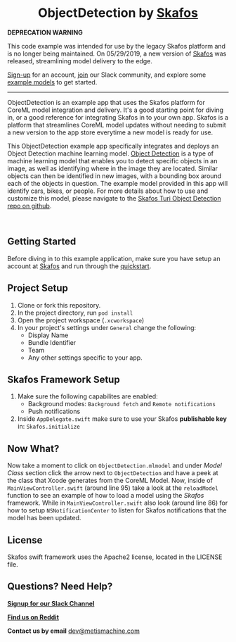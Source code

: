 <h1 align="center">ObjectDetection by <a href="https://skafos.ai">Skafos</a></h1>

**DEPRECATION WARNING**

This code example was intended for use by the legacy Skafos platform and is no longer being maintained. On 05/29/2019, a new version of [Skafos](https://skafos.ai) was released, streamlining model delivery to the edge.

[Sign-up](https://dashboard.skafos.ai/sign-up) for an account, [join](https://join.slack.com/t/metismachine-skafos/shared_invite/enQtNTAxMzEwOTk2NzA5LThjMmMyY2JkNTkwNDQ1YjgyYjFiY2MyMjRkMzYyM2E4MjUxNTJmYmQyODVhZWM2MjQwMjE5ZGM1Y2YwN2M5ODI) our Slack community, and explore some [example models](https://github.com/skafos/colab-example-models) to get started.

---


ObjectDetection is an example app that uses the Skafos platform for CoreML model integration and delivery. It's a good starting point for diving in, or a good reference for integrating Skafos in to your own app. Skafos is a platform that streamlines CoreML model updates without needing to submit a new version to the app store everytime a new model is ready for use.

This ObjectDetection example app specifically integrates and deploys an Object Detection machine learning model. [Object Detection](https://docs.metismachine.io/docs/object-detection) is a type of machine learning model that enables you to detect specific objects in an image, as well as identifying where in the image they are located. Similar objects can then be identified in new images, with a bounding box around each of the objects in question. The example model provided in this app will identify cars, bikes, or people. For more details about how to use and customize this model, please navigate to the [Skafos Turi Object Detection repo on github](https://github.com/skafos/TuriObjectDetection). 

<br>

## Getting Started

Before diving in to this example application, make sure you have setup an account at [Skafos](https://skafos.ai) and run through the [quickstart](https://dashboard.skafos.ai/quickstart/project).

## Project Setup

1. Clone or fork this repository.
2. In the project directory, run `pod install`
3. Open the project workspace (`.xcworkspace`)
4. In your project's settings under `General` change the following:
    * Display Name
    * Bundle Identifier
    * Team
    * Any other settings specific to your app.

## Skafos Framework Setup

1. Make sure the following capabilites are enabled:
    * Background modes: `Background fetch` and `Remote notifications`
    * Push notifications
2. Inside `AppDelegate.swift` make sure to use your Skafos **publishable key** in: `Skafos.initialize`

## Now What?

Now take a moment to click on `ObjectDetection.mlmodel` and under *Model Class* section click the arrow next 
to `ObjectDetection` and have a peek at the class that Xcode generates from the CoreML Model. Now, inside of 
`MainViewController.swift` (around line 95) take a look at the `reloadModel` function to see an example of
how to load a model using the *Skafos* framework. While in `MainViewController.swift` also look (around line 86)
for how to setup `NSNotificationCenter` to listen for Skafos notifications that the model has been updated.

## License

Skafos swift framework uses the Apache2 license, located in the LICENSE file.

## Questions? Need Help? 

[**Signup for our Slack Channel**](https://skafosai.slack.com/)

[**Find us on Reddit**](https://reddit.com/r/skafos) 

**Contact us by email** <a href="mailto:..">dev@metismachine.com</a>

